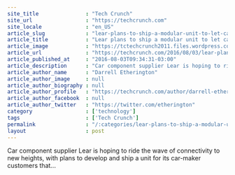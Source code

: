 ```yaml
---
site_title               : "Tech Crunch"
site_url                 : "https://techcrunch.com"
site_locale              : "en_US"
article_slug             : "lear-plans-to-ship-a-modular-unit-to-let-cars-talk-to-smart-cities-and-other-vehicles"
article_title            : "Lear plans to ship a modular unit to let cars talk to smart cities and other vehicles"
article_image            : "https://tctechcrunch2011.files.wordpress.com/2016/08/harness.jpg?w=764&h=400&crop=1"
article_url              : "https://techcrunch.com/2016/08/03/lear-plans-to-ship-a-modular-unit-to-let-cars-to-talk-to-smart-cities-and-other-vehicles/"
article_published_at     : "2016-08-03T09:34:31-03:00"
article_description      : "Car component supplier Lear is hoping to ride the wave of connectivity to new heights, with plans to develop and ship a unit for its car-maker customers that..."
article_author_name      : "Darrell Etherington"
article_author_image     : null
article_author_biography : null
article_author_profile   : "https://techcrunch.com/author/darrell-etherington/"
article_author_facebook  : null
article_author_twitter   : "https://twitter.com/etherington"
category                 : ['technology']
tags                     : ['Tech Crunch']
permalink                : "/:categories/lear-plans-to-ship-a-modular-unit-to-let-cars-talk-to-smart-cities-and-other-vehicles/"
layout                   : post
---
```


Car component supplier Lear is hoping to ride the wave of connectivity to new heights, with plans to develop and ship a unit for its car-maker customers that...
